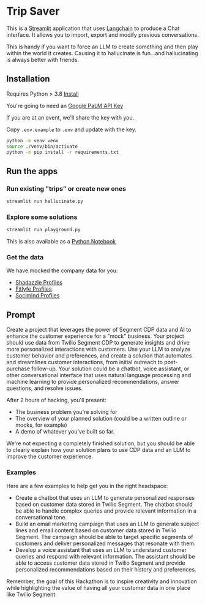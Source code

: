 # Trip Saver

This is a [Streamlit](https://streamlit.io) application that uses [Langchain](https://langchain.com/) to produce a Chat interface. It allows you to import, export and modify previous conversations.

This is handy if you want to force an LLM to create something and then play within the world it creates. Causing it to hallucinate is fun...and hallucinating is always better with friends.

## Installation

Requires Python > 3.8 [Install](https://python.org)

You're going to need an [Google PaLM API Key](https://makersuite.google.com)

If you are at an event, we'll share the key with you.

Copy `.env.example` to `.env` and update with the key.

```bash
python -m venv venv
source ./venv/bin/activate
python -m pip install -r requirements.txt
```

## Run the apps


### Run existing "trips" or create new ones

```bash
streamlit run hallucinate.py
```

### Explore some solutions

```bash
streamlit run playground.py
```

This is also available as a [Python Notebook](profile-browser.ipynb)

### Get the data

We have mocked the company data for you:

- [Shadazzle Profiles](https://llm-companies.cyclic.app/api/shadazzle/profiles?_limit=10)
- [Fitlyfe Profiles](https://llm-companies.cyclic.app/api/fitlyfe/profiles?_limit=10)
- [Socimind Profiles](https://llm-companies.cyclic.app/api/socimind/profiles?_limit=10)

## Prompt

Create a project that leverages the power of Segment CDP data and AI to enhance the customer experience for a "mock" business. Your project should use data from Twilio Segment CDP to generate insights and drive more personalized interactions with customers. Use your LLM to analyze customer behavior and preferences, and create a solution that automates and streamlines customer interactions, from initial outreach to post-purchase follow-up. Your solution could be a chatbot, voice assistant, or other conversational interface that uses natural language processing and machine learning to provide personalized recommendations, answer questions, and resolve issues.

After 2 hours of hacking, you'll present:
- The business problem you're solving for
- The overview of your planned solution (could be a written outline or mocks, for example)
- A demo of whatever you've built so far.

We're not expecting a completely finished solution, but you should be able to clearly explain how your solution plans to use CDP data and an LLM to improve the customer experience.

### Examples

Here are a few examples to help get you in the right headspace:

- Create a chatbot that uses an LLM to generate personalized responses based on customer data stored in Twilio Segment. The chatbot should be able to handle complex queries and provide relevant information in a conversational tone.
- Build an email marketing campaign that uses an LLM to generate subject lines and email content based on customer data stored in Twilio Segment. The campaign should be able to target specific segments of customers and deliver personalized messages that resonate with them.
- Develop a voice assistant that uses an LLM to understand customer queries and respond with relevant information. The assistant should be able to access customer data stored in Twilio Segment and provide personalized recommendations based on their history and preferences.

Remember, the goal of this Hackathon is to inspire creativity and innovation while highlighting the value of having all your customer data in one place like Twilio Segment.